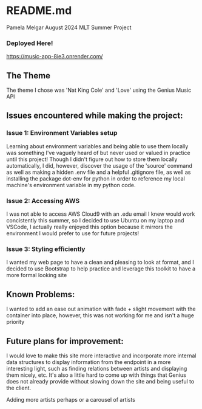 # README.md
Pamela Melgar
August 2024
MLT Summer Project

### Deployed Here!
https://music-app-8ie3.onrender.com/

## The Theme
The theme I chose was 'Nat King Cole' and 'Love' using the Genius Music API

## Issues encountered while making the project:
### Issue 1: Environment Variables setup
Learning about environment variables and being able to use them locally was something I've vaguely heard of but never used or valued in practice until this project! Though I didn't figure out how to store them locally automatically, I did, however, discover the usage of the 'source' command as well as making a hidden .env file and a helpful .gitignore file, as well as installing the package dot-env for python in order to reference my local machine's environment variable in my python code.

### Issue 2: Accessing AWS
I was not able to access AWS Cloud9 with an .edu email I knew would work concistently this summer, so I decided to use Ubuntu on my laptop and VSCode, I actually really enjoyed this option because it mirrors the environment I would prefer to use for future projects!

### Issue 3: Styling efficiently
I wanted my web page to have a clean and pleasing to look at format, and I decided to use Bootstrap to help practice and leverage this toolkit to have a more formal looking site 


## Known Problems:
I wanted to add an ease out animation with fade + slight movement with the container into place,
however, this was not working for me and isn't a huge priority

## Future plans for improvement:
I would love to make this site more interactive and incorporate more internal data structures to display information from the endpoint in a more interesting light, such as finding relations between artists and displaying them nicely, etc. It's also a little hard to come up with things that Genius does not already provide without slowing down the site and being useful to the client.

Adding more artists perhaps or a carousel of artists
